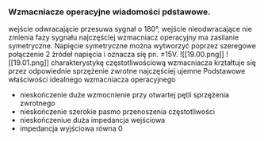 ### Wzmacniacze operacyjne wiadomości pdstawowe.
wejście odwracającie przesuwa sygnał o 180°, wejście nieodwracające nie zmienia fazy sygnału
najczęściej wzmacniacz operacyjny ma zasilanie symetryczne. Napięcie symetryczne można wytworzyć poprzez szeregowe połączenie 2 żródeł napięcia i oznacza się pn. ±15V. 
![[19.00.png]]
![[19.01.png]]
charakterystykę częstotliwościową wzmacniacza krztałtuje się przez odpowiednie sprzężenie zwrotne najczęściej ujemne
Podstawowe właściwości idealnego wzmacniacza operacyjnego
- nieskończenie duże wzmocnienie przy otwartej pętli sprzężenia zwrotnego 
- nieskończenie szerokie pasmo przenoszenia częstotliwości
- nieskończeniue duża impedancja wejściowa 
- impedancja wyjściowa równa 0 

